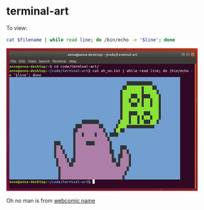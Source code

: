 # terminal-art

To view:
```bash
cat $filename | while read line; do /bin/echo -e "$line"; done
```
![](oh_no.png)

Oh no man is from [webcomic name](http://webcomicname.com/)
